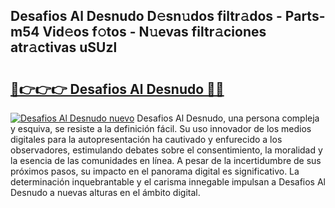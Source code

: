 ## Desafios Al Desnudo D𝚎sn𝚞dos filtr𝚊dos - Parts-m54 Vid𝚎os f𝚘tos - N𝚞evas filtr𝚊ciones atr𝚊ctivas uSUzl

# <h2><a href="http://mbcatry.tromn.icu/?c=Desafios+Al+Desnudo">🔗👉👉👉 Desafios Al Desnudo 🔗🔗</a></h2>

[![Desafios Al Desnudo nuevo](https://i.imgur.com/pEAQMta.gif)](http://mbcatry.tromn.icu/?c=Desafios+Al+Desnudo)
Desafios Al Desnudo, una persona compleja y esquiva, se resiste a la definición fácil. Su uso innovador de los medios digitales para la autopresentación ha cautivado y enfurecido a los observadores, estimulando debates sobre el consentimiento, la moralidad y la esencia de las comunidades en línea. A pesar de la incertidumbre de sus próximos pasos, su impacto en el panorama digital es significativo. La determinación inquebrantable y el carisma innegable impulsan a Desafios Al Desnudo a nuevas alturas en el ámbito digital.
